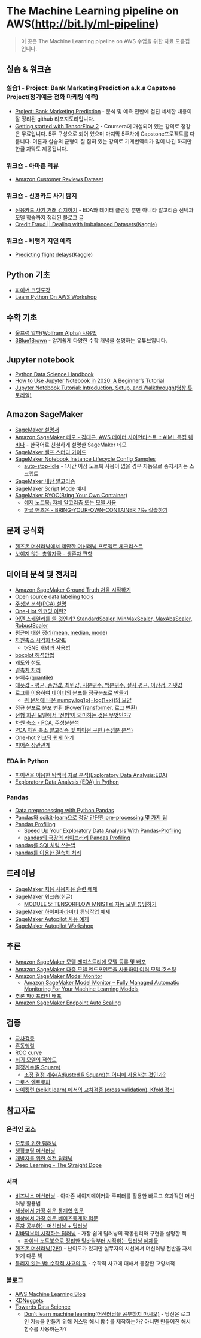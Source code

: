# The Machine Learning pipeline on AWS(http://bit.ly/ml-pipeline)
> 이 곳은 The Machine Learning pipeline on AWS 수업을 위한 자료 모음집 입니다.

## 실습 & 워크숍
### 실습1 - Project: Bank Marketing Prediction a.k.a Capstone Project(정기예금 전화 마케팅 예측)
- [Project: Bank Marketing Prediction](https://github.com/shashankvarshney/MLND-Capstone-project-Bank-Marketing-Prediction) - 분석 및 예측 전반에 걸친 세세한 내용이 잘 정리된 github 리포지토리입니다.
- [Getting started with TensorFlow 2](https://www.coursera.org/learn/getting-started-with-tensor-flow2/home/welcome) - Coursera에 개설되어 있는 강의로 청강은 무료입니다. 5주 구성으로 되어 있으며 마지막 5주차에 Capstone프로젝트를 다룹니다. 이론과 실습의 균형이 잘 잡혀 있는 강의로 기계번역티가 많이 나긴 하지만 한글 자막도 제공됩니다.

### 워크숍 - 아마존 리뷰
- [Amazon Customer Reviews Dataset](https://s3.amazonaws.com/amazon-reviews-pds/readme.html)
### 워크숍 - 신용카드 사기 탐지
- [신용카드 사기 거래 감지하기](https://laboputer.github.io/machine-learning/2020/05/29/creditcardfraud/) - EDA와 데이터 클랜징 뿐만 아니라 알고리즘 선택과 모델 학습까지 정리된 블로그 글
- [Credit Fraud || Dealing with Imbalanced Datasets(Kaggle)](https://www.kaggle.com/janiobachmann/credit-fraud-dealing-with-imbalanced-datasets)
### 워크숍 - 비행기 지연 예측
- [Predicting flight delays(Kaggle)](https://www.kaggle.com/fabiendaniel/predicting-flight-delays-tutorial)

## Python 기초
- [파이썬 코딩도장](https://dojang.io/course/view.php?id=7)
- [Learn Python On AWS Workshop](https://learn-to-code.workshop.aws/)

## 수학 기초
- [울프럼 알파(Wolfram Alpha) 사용법](https://www.youtube.com/watch?v=3vl7QUGMRMA)
- [3Blue1Brown](https://www.youtube.com/channel/UCYO_jab_esuFRV4b17AJtAw) - 알기쉽게 다양한 수학 개념을 설명하는 유튜브입니다.

## Jupyter notebook
- [Python Data Science Handbook](https://jakevdp.github.io/PythonDataScienceHandbook/)
- [How to Use Jupyter Notebook in 2020: A Beginner’s Tutorial](https://www.dataquest.io/blog/jupyter-notebook-tutorial/)
- [Jupyter Notebook Tutorial: Introduction, Setup, and Walkthrough(영상 튜토리얼)](https://www.youtube.com/watch?v=HW29067qVWk)

## Amazon SageMaker
- [SageMaker 설명서](https://docs.aws.amazon.com/ko_kr/sagemaker/index.html)
- [Amazon SageMaker 데모 - 김대근, AWS 데이터 사이언티스트 :: AIML 특집 웨비나](https://www.youtube.com/watch?v=miIVGlq6OUk) - 한국어로 친철하게 설명한 SageMaker 데모
- [SageMaker 셀프 스터디 가이드](https://github.com/serithemage/AWS_AI_Study/blob/master/DLonAWS/SageMaker_Self-Study_Guide.md)
- [SageMaker Notebook Instance Lifecycle Config Samples](https://github.com/aws-samples/amazon-sagemaker-notebook-instance-lifecycle-config-samples)
  - [auto-stop-idle](https://github.com/aws-samples/amazon-sagemaker-notebook-instance-lifecycle-config-samples/tree/master/scripts/auto-stop-idle) - 1시간 이상 노트북 사용이 없을 경우 자동으로 중지시키는 스크립트
- [SageMaker 내장 알고리즘](https://docs.aws.amazon.com/ko_kr/sagemaker/latest/dg/algos.html)
- [SageMaker Script Mode 예제](https://github.com/aws-samples/amazon-sagemaker-script-mode)
- [SageMaker BYOC(Bring Your Own Container)](https://docs.aws.amazon.com/ko_kr/sagemaker/latest/dg/docker-containers.html)
  - [예제 노트북: 자체 알고리즘 또는 모델 사용](https://docs.aws.amazon.com/ko_kr/sagemaker/latest/dg/docker-containers-notebooks.html)
  - [한글 핸즈온 - BRING-YOUR-OWN-CONTAINER 기능 실습하기](https://www.sagemaker-workshop-kr.com/kr/sagemaker/_module_8.html)

## 문제 공식화
- [핸즈온 머신러닝에서 제안한 머신러닝 프로젝트 체크리스트](https://github.com/ageron/handson-ml/blob/master/ml-project-checklist.md)
- [보이지 않는 총알자국 - 생존자 편향](https://m.blog.naver.com/PostView.nhn?blogId=shc427118&logNo=220944502924)

## 데이터 분석 및 전처리
- [Amazon SageMaker Ground Truth 처음 시작하기](https://aws.amazon.com/ko/getting-started/hands-on/build-training-datasets-amazon-sagemaker-ground-truth/)
- [Open source data labeling tools](https://github.com/heartexlabs/awesome-data-labeling)
- [주성분 분석(PCA) 설명](https://angeloyeo.github.io/2019/07/27/PCA.html)
- [One-Hot 인코딩 이란?](https://www.kakaobrain.com/blog/6)
- [어떤 스케일러를 쓸 것인가? StandardScaler, MinMaxScaler, MaxAbsScaler, RobustScaler](https://mkjjo.github.io/python/2019/01/10/scaler.html)
- [평균에 대한 정리(mean, median, mode)](https://blog.acronym.co.kr/401)
- [차원축소 시각화 t-SNE](https://www.youtube.com/watch?v=a__3LhLkBMw)
  - [t-SNE 개념과 사용법](https://gaussian37.github.io/ml-concept-t-SNE/)
- [boxplot 해석방법](https://codedragon.tistory.com/7012)
- [왜도와 첨도](https://m.blog.naver.com/PostView.nhn?blogId=s2ak74&logNo=220616766539&proxyReferer=https:%2F%2Fwww.google.com%2F)
- [결측치 처리](https://wooono.tistory.com/103)
- [분위수(quantile)](https://bioinformaticsandme.tistory.com/246)
- [대푯값 - 평균, 중앙값, 최빈값, 사분위수, 백분위수, 절사 평균, 이상점, 기댓값](https://namu.wiki/w/%EB%8C%80%ED%91%AF%EA%B0%92)
- [로그를 이용하여 데이터의 분포를 정규분포로 만들기](https://hong-yp-ml-records.tistory.com/28)
  - [위 문서에 나온 numpy.log1p(=log(1+x))의 모양](https://www.wolframalpha.com/input/?i=log%281+%2B+x%29)
- [정규 분포로 분포 변환 (PowerTransformer, 로그 변환)](https://wikidocs.net/83559)
- [선형 회귀 모델에서 '선형'이 의미하는 것은 무엇인가?](https://brunch.co.kr/@gimmesilver/18)
- [차원 축소 - PCA, 주성분분석](https://excelsior-cjh.tistory.com/167)
- [PCA 차원 축소 알고리즘 및 파이썬 구현 (주성분 분석)](https://www.youtube.com/watch?v=DUJ2vwjRQag)
- [One-hot 인코딩 쉽게 하기](https://minjejeon.github.io/learningstock/2017/06/05/easy-one-hot-encoding.html)
- [피어슨 상관관계](https://ko.wikipedia.org/wiki/%ED%94%BC%EC%96%B4%EC%8A%A8_%EC%83%81%EA%B4%80_%EA%B3%84%EC%88%98)

### EDA in Python
- [파이썬을 이용한 탐색적 자료 분석(Exploratory Data Analysis:EDA)](https://3months.tistory.com/325)
- [Exploratory Data Analysis (EDA) in Python](https://medium.com/@atanudan/exploratory-data-analysis-eda-in-python-893f963cc0c0)

### Pandas
- [Data preprocessing with Python Pandas](https://towardsdatascience.com/data-preprocessing-with-python-pandas-part-1-missing-data-45e76b781993)
- [Pandas와 scikit-learn으로 정말 간단한 pre-processing 몇 가지 팁](https://teddylee777.github.io/scikit-learn/sklearn%EC%99%80-pandas%EB%A5%BC-%ED%99%9C%EC%9A%A9%ED%95%9C-%EA%B0%84%EB%8B%A8-%EB%8D%B0%EC%9D%B4%ED%84%B0%EB%B6%84%EC%84%9D)
- [Pandas Profiling](https://github.com/pandas-profiling/pandas-profiling#documentation)
  - [Speed Up Your Exploratory Data Analysis With Pandas-Profiling](https://towardsdatascience.com/speed-up-your-exploratory-data-analysis-with-pandas-profiling-88b33dc53625)
  - [pandas의 극강의 라이브러리 Pandas Profiling](https://john-analyst.medium.com/pandas-%EC%9D%98-%EA%B7%B9%EA%B0%95%EC%9D%98-%EB%9D%BC%EC%9D%B4%EB%B8%8C%EB%9F%AC%EB%A6%AC-pandas-profiling-b5187dbcbd26)
- [pandas를 SQL처럼 쓰는법](https://medium.com/jbennetcodes/how-to-rewrite-your-sql-queries-in-pandas-and-more-149d341fc53e)
- [pandas를 이용한 결측치 처리](https://rfriend.tistory.com/263)

## 트레이닝
- [SageMaker 처음 사용자용 훈련 예제](https://aws.amazon.com/ko/getting-started/hands-on/build-train-deploy-machine-learning-model-sagemaker/)
- [SageMaker 워크숍(한글)](https://www.sagemaker-workshop-kr.com/)
  - [MODULE 5: TENSORFLOW MNIST로 자동 모델 튜닝하기](https://www.sagemaker-workshop-kr.com/kr/sagemaker/_module_5.html)
- [SageMaker 하이퍼파라미터 튜닝작업 예제](https://docs.aws.amazon.com/ko_kr/sagemaker/latest/dg/automatic-model-tuning-ex.html)
- [SageMaker Autopilot 사용 예제](https://aws.amazon.com/ko/getting-started/hands-on/create-machine-learning-model-automatically-sagemaker-autopilot/)
- [SageMaker Autopilot Workshop](https://www.getstartedonsagemaker.com/workshop/)


## 추론
- [Amazon SageMaker 모델 레지스트리에 모델 등록 및 배포](https://docs.aws.amazon.com/ko_kr/sagemaker/latest/dg/model-registry.html)
- [Amazon SageMaker 다중 모델 엔드포인트을 사용하여 여러 모델 호스팅](https://docs.aws.amazon.com/ko_kr/sagemaker/latest/dg/multi-model-endpoints.html)
- [Amazon SageMaker Model Monitor](https://docs.aws.amazon.com/ko_kr/sagemaker/latest/dg/model-monitor.html)
  - [Amazon SageMaker Model Monitor – Fully Managed Automatic Monitoring For Your Machine Learning Models](https://aws.amazon.com/ko/blogs/aws/amazon-sagemaker-model-monitor-fully-managed-automatic-monitoring-for-your-machine-learning-models/)
- [추론 파이프라인 배포](https://docs.aws.amazon.com/ko_kr/sagemaker/latest/dg/inference-pipelines.html)
- [Amazon SageMaker Endpoint Auto Scaling](https://docs.aws.amazon.com/ko_kr/sagemaker/latest/dg/endpoint-auto-scaling.html)

## 검증
- [교차검증](https://m.blog.naver.com/ckdgus1433/221599517834)
- [혼동행렬](https://itwiki.kr/w/%ED%98%BC%EB%8F%99_%ED%96%89%EB%A0%AC)
- [ROC curve](https://angeloyeo.github.io/2020/08/05/ROC.html)
- [회귀 모델의 적합도](https://m.blog.naver.com/samsjang/221003939973)
- [결정계수(R Square)](https://medium.com/@Aaron__Kim/%EC%84%A0%ED%98%95-%ED%9A%8C%EA%B7%80%EC%9D%98-%EA%B2%B0%EC%A0%95%EA%B3%84%EC%88%98-linear-regression-r-squared-determination-coefficient-a66e4a32a9d6)
  - [조정 결정 계수(Adjusted R Square)는 어디에 사용하는 것인가?](https://chukycheese.github.io/statistics/adjusted-r2/)
- [크로스 엔트로피](https://www.youtube.com/watch?v=Jt5BS71uVfI)
- [사이킷런 (scikit learn) 에서의 교차검증 (cross validation), Kfold 정리](https://sgmath.tistory.com/61)

## 참고자료

### 온라인 코스
- [모두를 위한 딥러닝](https://hunkim.github.io/ml/)
- [생활코딩 머신러닝](https://opentutorials.org/module/4916)
- [개발자를 위한 실전 딥러닝](https://course.fast.ai/)
- [Deep Learning - The Straight Dope](https://gluon.mxnet.io/)


### 서적
- [비즈니스 머신러닝](https://www.hanbit.co.kr/store/books/look.php?p_code=B6474110466) - 아마존 세이지메이커와 주피터를 활용한 빠르고 효과적인 머신러닝 활용법
- [세상에서 가장 쉬운 통계학 입문](http://www.yes24.com/Product/Goods/3625262)
- [세상에서 가장 쉬운 베이즈통계학 입문](http://www.yes24.com/Product/Goods/36928073)
- [혼자 공부하는 머신러닝 + 딥러닝](https://books.google.co.kr/books?id=9Q0REAAAQBAJ&printsec=frontcover&dq=%ED%98%BC%EC%9E%90+%EA%B3%B5%EB%B6%80%ED%95%98%EB%8A%94+%EB%A8%B8%EC%8B%A0%EB%9F%AC%EB%8B%9D&hl=ko&sa=X&ved=2ahUKEwjEkLSimcjuAhV0LH0KHTV4Dg8Q6AEwAHoECAQQAg#v=onepage&q=%ED%98%BC%EC%9E%90%20%EA%B3%B5%EB%B6%80%ED%95%98%EB%8A%94%20%EB%A8%B8%EC%8B%A0%EB%9F%AC%EB%8B%9D&f=false)
- [밑바닥부터 시작하는 딥러닝](https://www.hanbit.co.kr/store/books/look.php?p_code=B8475831198) - 가장 쉽게 딥러닝의 작동원리와 구현을 설명한 책
  - [파이썬 노트북으로 정리한 밑바닥부터 시작하는 딥러닝 예제들](https://github.com/SDRLurker/deep-learning) 
- [핸즈온 머신러닝(2판)](https://www.hanbit.co.kr/store/books/look.php?p_code=B7033438574) - 난이도가 있지만 실무자의 시선에서 머신러닝 전반을 자세하게 다룬 책
- [틀리지 않는 법: 수학적 사고의 힘](https://books.google.co.kr/books/about/%ED%8B%80%EB%A6%AC%EC%A7%80_%EC%95%8A%EB%8A%94_%EB%B2%95.html?id=r6o9DAAAQBAJ&printsec=frontcover&source=kp_read_button&redir_esc=y#v=onepage&q&f=false) - 수학적 사고에 대해서 통찰한 교양서적

### 블로그
- [AWS Machine Learning Blog](https://aws.amazon.com/ko/blogs/machine-learning/)
- [KDNuggets](https://www.kdnuggets.com/)
- [Towards Data Science](https://towardsdatascience.com/)
  - [Don’t learn machine learning(머신러닝을 공부하지 마시오)](https://towardsdatascience.com/dont-learn-machine-learning-8af3cf946214) - 당신은 로그인 기능을 만들기 위해 커스텀 해시 함수를 제작하는가? 아니면 만들어진 해시 함수를 사용하는가?
